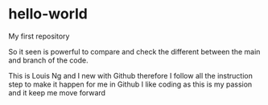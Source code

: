 # hello-world
My first repository

So it seen is powerful to compare and check the different between the main and branch of the code.

This is Louis Ng and I new with Github therefore I follow all the instruction step to make it happen for me in Github
I like coding as this is my passion and it keep me move forward
